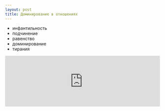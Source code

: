 ```yaml
---
layout: post
title: Доминирование в отношениях
---
```


- инфантильность
- подчинение
- равенство
- доминирование
- тирания

<iframe width="100%" height="166" scrolling="no" frameborder="no" src="https://w.soundcloud.com/player/?url=https%3A//api.soundcloud.com/tracks/216874837&amp;color=ff5500&amp;auto_play=false&amp;hide_related=false&amp;show_comments=true&amp;show_user=true&amp;show_reposts=false"></iframe>
